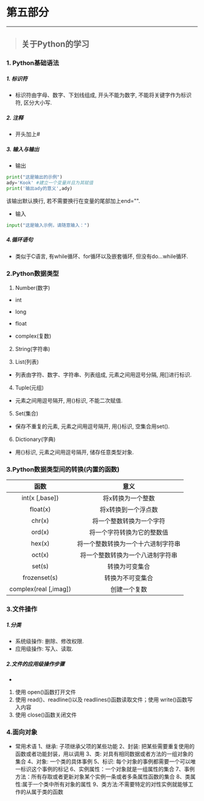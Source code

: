 # 第五部分

***

> ## 关于Python的学习


### 1. Python基础语法

##### 1. 标识符
* 标识符由字母、数字、下划线组成, 开头不能为数字, 不能将关键字作为标识符, 区分大小写.
##### 2. 注释
* 开头加上#
##### 3. 输入与输出
* 输出
 ```python
print("这是输出的示例")  
ady='Kook' #建立一个变量并且为其赋值
print('输出ady的意义',ady)
 ```

该输出默认换行, 若不需要换行在变量的尾部加上end="".

* 输入
```python
input("这是输入示例，请随意输入：")
```

##### 4.循环语句

* 类似于C语言, 有while循环、for循环以及嵌套循环, 但没有do...while循环. 


### 2.Python数据类型

1. Number(数字)

* int

* long

* float

* complex(复数)

2. String(字符串)

3. List(列表)
* 列表由字符、数字、字符串、列表组成, 元素之间用逗号分隔, 用[]进行标识. 
4. Tuple(元组)
* 元素之间用逗号隔开, 用()标识, 不能二次赋值.
5. Set(集合)
* 保存不重复的元素, 元素之间用逗号隔开, 用{}标识, 空集合用set().
6. Dictionary(字典)
* 用{}标识, 元素之间用逗号隔开, 储存任意类型对象. 
### 3.Python数据类型间的转换(内置的函数)

|         函数          |                意义                |
| :-------------------: | :--------------------------------: |
|    int(x [,base])     |         将x转换为一个整数          |
|       float(x)        |        将x转换到一个浮点数         |
|        chr(x)         |      将一个整数转换为一个字符      |
|        ord(x)         |     将一个字符转换为它的整数值     |
|        hex(x)         | 将一个整数转换为一个十六进制字符串 |
|        oct(x)         |  将一个整数转换为一个八进制字符串  |
|        set(s)         |           转换为可变集合           |
|     frozenset(s)      |          转换为不可变集合          |
| complex(real [,imag]) |            创建一个复数            |



### 3.文件操作

##### 1.分类

* 系统级操作: 删除、修改权限.
* 应用级操作: 写入、读取. 
##### 2.文件的应用级操作步骤
* 
1. 使用 open()函数打开文件
2. 使用 read()、readline()以及 readlines()函数读取文件；使用 write()函数写入内容
3. 使用 close()函数关闭文件
### 4.面向对象

*  常用术语
1、继承: 子项继承父项的某些功能
2、封装: 把某些需要重复使用的函数或者功能封装，用以调用
3、类: 对具有相同数据或者方法的一组对象的集合
4、对象: 一个类的具体事例
5、标识: 每个对象的事例都需要一个可以唯一标识这个事例的标记
6、实例属性：一个对象就是一组属性的集合
7、事例方法：所有存取或者更新对象某个实例一条或者多条属性函数的集合
8、类属性:属于一个类中所有对象的属性
9、类方法:不需要特定的对性实例就能够工作的从属于类的函数

### 


